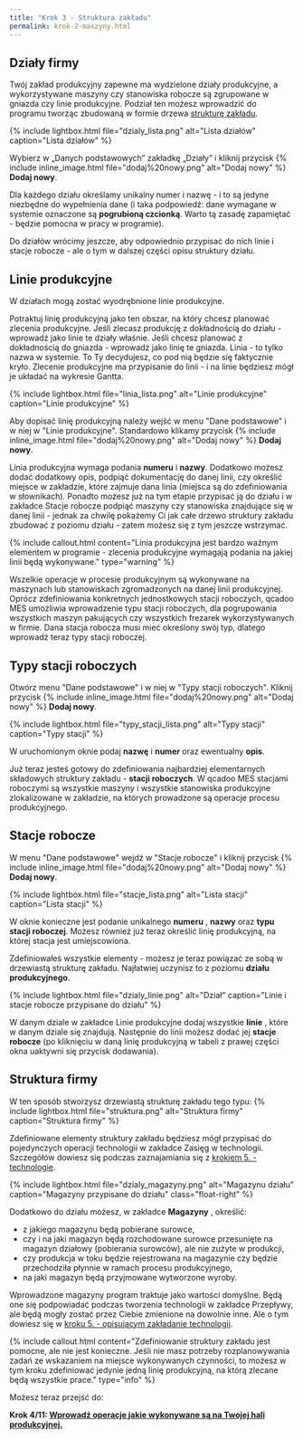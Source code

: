 ```yaml
---
title: "Krok 3 - Struktura zakładu"
permalink: krok-2-maszyny.html
---
```


## Działy firmy
Twój zakład produkcyjny zapewne ma wydzielone działy produkcyjne, a wykorzystywane maszyny czy stanowiska robocze są zgrupowane w gniazda czy linie produkcyjne. Podział ten możesz wprowadzić do programu tworząc zbudowaną w formie drzewa [strukturę zakładu](/struktura-firmy).

{% include lightbox.html file="dzialy_lista.png" alt="Lista działów" caption="Lista działów" %}
  
Wybierz w „Danych podstawowych” zakładkę „Działy” i kliknij przycisk {% include inline_image.html file="dodaj%20nowy.png" alt="Dodaj nowy" %} **Dodaj nowy**.

Dla każdego działu określamy unikalny numer i nazwę - i to są jedyne niezbędne do wypełnienia dane (i taka podpowiedź: dane wymagane w systemie oznaczone są **pogrubioną czcionką**. Warto tą zasadę zapamiętać - będzie pomocna w pracy w programie).

Do działów wrócimy jeszcze, aby odpowiednio przypisać do nich linie i stacje robocze - ale o tym w dalszej części opisu struktury działu.

## Linie produkcyjne

W działach mogą zostać wyodrębnione linie produkcyjne. 

Potraktuj linię produkcyjną jako ten obszar, na który chcesz planować zlecenia produkcyjne. Jeśli zlecasz produkcję z dokładnością do działu - wprowadź jako linie te działy właśnie. Jeśli chcesz planować z dokładnością do gniazda - wprowadź jako linię te gniazda. Linia - to tylko nazwa w systemie. To Ty decydujesz, co pod nią będzie się faktycznie kryło. Zlecenie produkcyjne ma przypisanie do linii - i na linie będziesz mógł je układać na wykresie Gantta. 

{% include lightbox.html file="linia_lista.png" alt="Linie produkcyjne" caption="Linie produkcyjne" %}

Aby dopisać linię produkcyjną należy wejść w menu "Dane podstawowe" i w niej w "Linie produkcyjne". Standardowo klikamy przycisk {% include inline_image.html file="dodaj%20nowy.png" alt="Dodaj nowy" %} **Dodaj nowy**.

Linia produkcyjna wymaga podania **numeru** i **nazwy**. Dodatkowo możesz dodać dodatkowy opis, podpiąć dokumentację do danej linii, czy określić miejsce w zakładzie, które zajmuje dana linia (miejsca są do zdefiniowania w słownikach). Ponadto możesz już na tym etapie przypisać ją do działu i w zakładce Stacje robocze podpiąć maszyny czy stanowiska znajdujące się w danej linii - jednak za chwilę pokażemy Ci jak całe drzewo struktury zakładu zbudować z poziomu działu - zatem możesz się z tym jeszcze wstrzymać.

{% include callout.html content="Linia produkcyjna jest bardzo ważnym elementem w programie - zlecenia produkcyjne wymagają podania na jakiej linii będą wykonywane." type="warning" %} 



Wszelkie operacje w procesie produkcyjnym są wykonywane na maszynach lub stanowiskach zgromadzonych na danej linii produkcyjnej. Oprócz zdefiniowania konkretnych jednostkowych stacji roboczych, qcadoo MES umożliwia wprowadzenie typu stacji roboczych, dla pogrupowania wszystkich maszyn pakujących czy wszystkich frezarek wykorzystywanych w firmie. Dana stacja robocza musi mieć określony swój typ, dlatego wprowadź teraz typy stacji roboczej.

## Typy stacji roboczych

Otwórz menu "Dane podstawowe" i w niej w "Typy stacji roboczych". Kliknij przycisk {% include inline_image.html file="dodaj%20nowy.png" alt="Dodaj nowy" %} **Dodaj nowy**.

{% include lightbox.html file="typy_stacji_lista.png" alt="Typy stacji" caption="Typy stacji" %}

W uruchomionym oknie podaj **nazwę** i **numer** oraz ewentualny **opis**.

Już teraz jesteś gotowy do zdefiniowania najbardziej elementarnych składowych struktury zakładu - **stacji roboczych**. W qcadoo MES stacjami roboczymi są wszystkie maszyny i wszystkie stanowiska produkcyjne zlokalizowane w zakładzie, na których prowadzone są operacje procesu produkcyjnego.

## Stacje robocze

W menu "Dane podstawowe" wejdź w "Stacje robocze" i kliknij przycisk {% include inline_image.html file="dodaj%20nowy.png" alt="Dodaj nowy" %} **Dodaj nowy**.

{% include lightbox.html file="stacje_lista.png" alt="Lista stacji" caption="Lista stacji" %} 

W oknie konieczne jest podanie unikalnego **numeru** , **nazwy** oraz **typu stacji roboczej**. Możesz również już teraz określić linię produkcyjną, na której stacja jest umiejscowiona.

Zdefiniowałeś wszystkie elementy - możesz je teraz powiązać ze sobą w drzewiastą strukturę zakładu. Najłatwiej uczynisz to z poziomu **działu produkcyjnego**.

{% include lightbox.html file="dzialy_linie.png" alt="Dział" caption="Linie i stacje robocze przypisane do działu" %} 

W danym dziale w zakładce Linie produkcyjne dodaj wszystkie **linie** , które w danym dziale się znajdują. Następnie do linii możesz dodać jej **stacje robocze** (po kliknięciu w daną linię produkcyjną w tabeli z prawej części okna uaktywni się przycisk dodawania).

## Struktura firmy

W ten sposób stworzysz drzewiastą strukturę zakładu tego typu:
{% include lightbox.html file="struktura.png" alt="Struktura firmy" caption="Struktura firmy" %} 
  
Zdefiniowane elementy struktury zakładu będziesz mógł przypisać do pojedynczych operacji technologii w zakładce Zasięg w technologii. Szczegółów dowiesz się podczas zaznajamiania się z [krokiem 5. - technologie](/krok-4-technologie).

{% include lightbox.html file="dzialy_magazyny.png" alt="Magazynu działu" caption="Magazyny przypisane do działu" class="float-right" %} 

 Dodatkowo do działu możesz, w zakładce **Magazyny** , określić: 
- z jakiego magazynu będą pobierane surowce,
- czy i na jaki magazyn będą rozchodowane surowce przesunięte na magazyn działowy (pobierania surowców), ale nie zużyte w produkcji,
- czy produkcja w toku będzie rejestrowana na magazynie czy będzie przechodziła płynnie w ramach procesu produkcyjnego,
- na jaki magazyn będą przyjmowane wytworzone wyroby.

Wprowadzone magazyny program traktuje jako wartości domyślne. Będą one się podpowiadać podczas tworzenia technologii w zakładce Przepływy, ale będą mogły zostać przez Ciebie zmienione na dowolnie inne. Ale o tym dowiesz się w [kroku 5. - opisującym zakładanie technologii](/krok-4-technologie).

{% include callout.html content="Zdefiniowanie struktury zakładu jest pomocne, ale nie jest konieczne. Jeśli nie masz potrzeby rozplanowywania zadań ze wskazaniem na miejsce wykonywanych czynności, to możesz w tym kroku zdefiniować jedynie jedną linię produkcyjną, na którą zlecane będą wszystkie prace." type="info" %} 

Możesz teraz przejść do:

**Krok 4/11: [Wprowadź operacje jakie wykonywane są na Twojej hali produkcyjnej.](/krok-3-operacje)**


